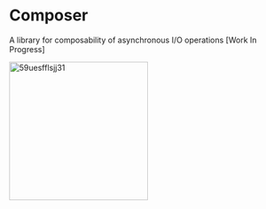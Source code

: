 # Composer
A library for composability of asynchronous I/O operations [Work In Progress]

<a href="https://ibb.co/tBRP7mw"><img src="https://i.ibb.co/TcyqVvD/59uesfflsjj31.jpg" alt="59uesfflsjj31" border="0" height=250 width = 250/></a>

